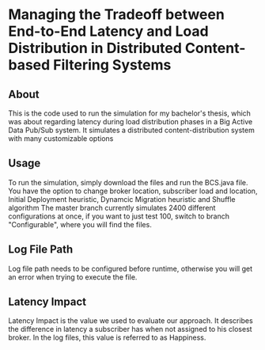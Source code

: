 # Managing the Tradeoff between End-to-End Latency and Load Distribution in Distributed Content-based Filtering Systems
## About
This is the code used to run the simulation for my bachelor's thesis, which was about regarding latency during load distribution phases in a Big Active Data Pub/Sub system. It simulates a distributed content-distribution system with many customizable options
## Usage 
To run the simulation, simply download the files and run the BCS.java file. You have the option to change broker location, subscriber load and location, Initial Deployment heuristic, Dynamcic Migration heuristic and Shuffle algorithm
The master branch currently simulates 2400 different configurations at once, if you want to just test 100, switch to branch "Configurable", where you will find the files.
## Log File Path
Log file path needs to be configured before runtime, otherwise you will get an error when trying to execute the file.
## Latency Impact
Latency Impact is the value we used to evaluate our approach. It describes the difference in latency a subscriber has when not assigned to his closest broker. In the log files, this value is referred to as Happiness. 
